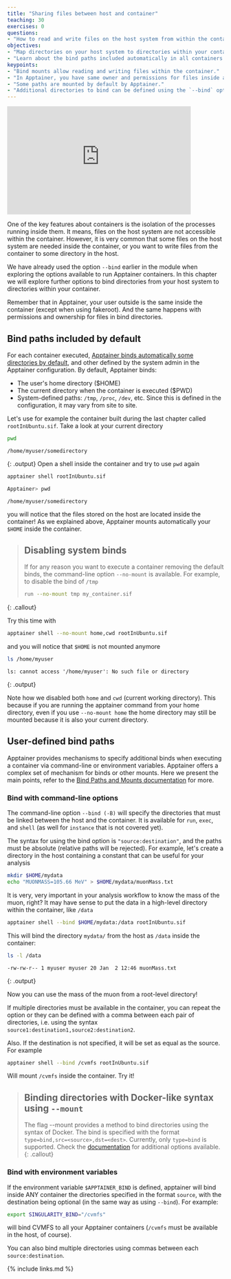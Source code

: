 ```yaml
---
title: "Sharing files between host and container"
teaching: 30
exercises: 0
questions:
- "How to read and write files on the host system from within the container?"
objectives:
- "Map directories on your host system to directories within your container."
- "Learn about the bind paths included automatically in all containers."
keypoints:
- "Bind mounts allow reading and writing files within the container."
- "In Apptainer, you have same owner and permissions for files inside and outside the container."
- "Some paths are mounted by default by Apptainer."
- "Additional directories to bind can be defined using the `--bind` option or the environment variable `$SINGULARITY_BIND`."
---
```

<iframe width="427" height="251" src="https://www.youtube.com/embed/E-vlXHEsacE?list=PLKZ9c4ONm-VkxWW98Gcn9H6WwykMiqtnF" title="Intro to Apptainer/Singularity #5 - Sharing files between host and container"  frameborder="0" allow="accelerometer; autoplay; encrypted-media; gyroscope; picture-in-picture" allowfullscreen></iframe>

One of the key features about containers is the isolation of the processes running inside them. It means,
files on the host system are not accessible within the container.
However, it is very common that some files on the host system are needed inside the container,
or you want to write files from the container to some directory in the host.

We have already used the option `--bind` earlier in the module when exploring the options available to run Apptainer
containers. In this chapter we will explore further options to bind directories from your host system to directories
within your container.

Remember that in Apptainer, your user outside is the same inside the container (except when using fakeroot).
And the same happens with permissions and ownership for files in bind directories.

## Bind paths included by default

For each container executed,
[Apptainer binds automatically some directories by default](https://apptainer.org/docs/user/main/bind_paths_and_mounts.html#disabling-system-binds),
and other defined by the system admin in the Apptainer configuration. By default, Apptainer binds:
* The user's home directory ($HOME)
* The current directory when the container is executed ($PWD)
* System-defined paths: `/tmp`, `/proc`, `/dev`, etc.
Since this is defined in the configuration, it may vary from site to site.

Let's use for example the container built during the last chapter called `rootInUbuntu.sif`. Take a look at your
current directory
```bash
pwd
```
~~~
/home/myuser/somedirectory
~~~
{: .output}
Open a shell inside the container and try to use `pwd` again
```bash
apptainer shell rootInUbuntu.sif

Apptainer> pwd
```
~~~
/home/myuser/somedirectory
~~~
you will notice that the files stored on the host are located inside the container! As we explained above, Apptainer
mounts automatically your `$HOME` inside the container.

> ## Disabling system binds
>
> If for any reason you want to execute a container removing the default binds, the command-line option `--no-mount`
> is available. For example, to disable the bind of `/tmp`
> ```bash
> run --no-mount tmp my_container.sif
> ```
{: .callout}

Try this time with
```bash
apptainer shell --no-mount home,cwd rootInUbuntu.sif
```
and you will notice that `$HOME` is not mounted anymore
```bash
ls /home/myuser
```
~~~
ls: cannot access '/home/myuser': No such file or directory
~~~
{: .output}

Note how we disabled both `home` and `cwd` (current working directory). This because if you are running the apptainer
command from your home directory, even if you use `--no-mount home` the home directory may still be mounted
because it is also your current directory.

## User-defined bind paths

Apptainer provides mechanisms to specify additional binds when executing a container via command-line
or environment variables. Apptainer offers a complex set of mechanism for binds or other mounts.
Here we present the main points, refer to the
[Bind Paths and Mounts documentation](https://apptainer.org/docs/user/main/bind_paths_and_mounts.html) for more.

### Bind with command-line options

The command-line option `--bind (-B)` will specify the directories that must be linked between the
host and the container. It is available for `run`, `exec`, and `shell` (as well for `instance` that is
not covered yet).

The syntax for using the bind option is `"source:destination"`, and the paths must be absolute (relative
paths will be rejected). For example, let's create a directory in the host containing a constant that can be useful
for your analysis
```bash
mkdir $HOME/mydata
echo "MUONMASS=105.66 MeV" > $HOME/mydata/muonMass.txt
```
It is very, very important in your analysis workflow to know the mass of the muon, right? It may have sense to put the data
in a high-level directory within the container, like `/data`
```bash
apptainer shell --bind $HOME/mydata:/data rootInUbuntu.sif
```
This will bind the directory `mydata/` from the host as `/data` inside the container:
```bash
ls -l /data
```
~~~
-rw-rw-r-- 1 myuser myuser 20 Jan  2 12:46 muonMass.txt
~~~
{: .output}

Now you can use the mass of the muon from a root-level directory!

If multiple directories must be available in the container, you can repeat the option or they can be defined with a comma between each pair of directories,
i.e. using the syntax `source1:destination1,source2:destination2`.

Also. If the destination is not specified, it will be set as equal as the source. For example
```bash
apptainer shell --bind /cvmfs rootInUbuntu.sif
```
Will mount `/cvmfs` inside the container. Try it!

> ## Binding directories with Docker-like syntax using `--mount`
>
> The flag --mount provides a method to bind directories using the syntax of Docker.
> The bind is specified with the format `type=bind,src=<source>,dst=<dest>`.
> Currently, only `type=bind` is supported. Check the
> [documentation](https://apptainer.org/docs/user/main/bind_paths_and_mounts.html#mount-examples) for
> additional options available.
{: .callout}

### Bind with environment variables

If the environment variable `$APPTAINER_BIND` is defined, apptainer will bind inside ANY container
the directories specified in the format `source`, with the destination being optional (in the same way as using
`--bind`). For example:
```bash
export SINGULARITY_BIND="/cvmfs"
```
will bind CVMFS to all your Apptainer containers (`/cvmfs` must be available in the host, of course).

You can also bind multiple directories using commas between each `source:destination`.


{% include links.md %}
